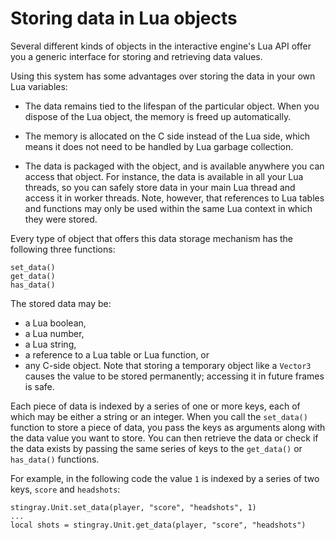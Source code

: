 # Storing data in Lua objects

Several different kinds of objects in the interactive engine's Lua API offer you a generic interface for storing and retrieving data values.

Using this system has some advantages over storing the data in your own Lua variables:

*	The data remains tied to the lifespan of the particular object. When you dispose of the Lua object, the memory is freed up automatically.

*	The memory is allocated on the C side instead of the Lua side, which means it does not need to be handled by Lua garbage collection.

*	The data is packaged with the object, and is available anywhere you can access that object. For instance, the data is available in all your Lua threads, so you can safely store data in your main Lua thread and access it in worker threads. Note, however, that references to Lua tables and functions may only be used within the same Lua context in which they were stored.

Every type of object that offers this data storage mechanism has the following three functions:

~~~{lua}
set_data()
get_data()
has_data()
~~~

The stored data may be:

*	a Lua boolean,
*	a Lua number,
*	a Lua string,
*	a reference to a Lua table or Lua function, or
*	any C-side object. Note that storing a temporary object like a `Vector3` causes the value to be stored permanently; accessing it in future frames is safe.

Each piece of data is indexed by a series of one or more keys, each of which may be either a string or an integer. When you call the `set_data()` function to store a piece of data, you pass the keys as arguments along with the data value you want to store. You can then retrieve the data or check if the data exists by passing the same series of keys to the `get_data()` or `has_data()` functions.

For example, in the following code the value `1` is indexed by a series of two keys, `score` and `headshots`:

~~~{lua}
stingray.Unit.set_data(player, "score", "headshots", 1)
...
local shots = stingray.Unit.get_data(player, "score", "headshots")
~~~
